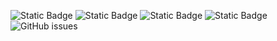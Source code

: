 ![Static Badge](https://img.shields.io/badge/blacklists-60-000000) ![Static Badge](https://img.shields.io/badge/blacklisted-2969082-cc0000) ![Static Badge](https://img.shields.io/badge/whitelisted-2242-00CC00) ![Static Badge](https://img.shields.io/badge/streaming_blacklist-28106-000000) ![GitHub issues](https://img.shields.io/github/issues/fabriziosalmi/blacklists)
